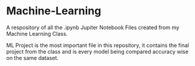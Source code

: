 # Machine-Learning
A respository of all the .ipynb Jupiter Notebook Files created from my Machine Learning Class.

ML Project is the most important file in this repository, it contains the final project from the class and is every model being compared accuracy wise on the same dataset. 
